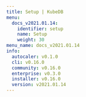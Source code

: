 ```yaml
---
title: Setup | KubeDB
menu:
  docs_v2021.01.14:
    identifier: setup
    name: Setup
    weight: 30
menu_name: docs_v2021.01.14
info:
  autocaler: v0.1.0
  cli: v0.16.0
  community: v0.16.0
  enterprise: v0.3.0
  installer: v0.16.0
  version: v2021.01.14
---
```


